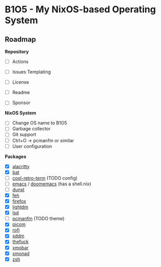 # B1O5 - My NixOS-based Operating System

## Roadmap

**Repository**
- [ ] Actions
- [ ] Issues Templating
- [ ] License
- [ ] Readme
- [ ] Sponsor


**NixOS System**
- [ ] Change OS name to B1O5
- [ ] Garbage collector
- [ ] Git support
- [ ] Ctrl+O -> pcmanfm or similar
- [ ] User configuration

**Packages**
- [x] [alacritty](https://github.com/alacritty/alacritty)
- [x] [bat](https://github.com/sharkdp/bat)
- [ ] [cool-retro-term](https://github.com/Swordfish90/cool-retro-term) (TODO config)
- [ ] [emacs](https://github.com/emacs-mirror/emacs) / [doomemacs](https://github.com/doomemacs/doomemacs) (has a shell.nix)
- [ ] [dunst](https://github.com/dunst-project/dunst)
- [x] [feh](https://github.com/derf/feh)
- [x] [firefox](https://github.com/mozilla)
- [x] [lightdm](https://github.com/canonical/lightdm)
- [x] [lsd](https://github.com/Peltoche/lsd)
- [ ] [pcmanfm](https://github.com/lxde/pcmanfm) (TODO theme)
- [x] [picom](https://github.com/jonaburg/picom)
- [x] [rofi](https://github.com/davatorium/rofi)
- [x] [sddm](https://github.com/sddm/sddm)
- [x] [thefuck](https://github.com/nvbn/thefuck)
- [x] [xmobar](https://github.com/jaor/xmobar)
- [x] [xmonad](https://github.com/xmonad/xmonad)
- [x] [zsh](https://github.com/zsh-users/zsh)
